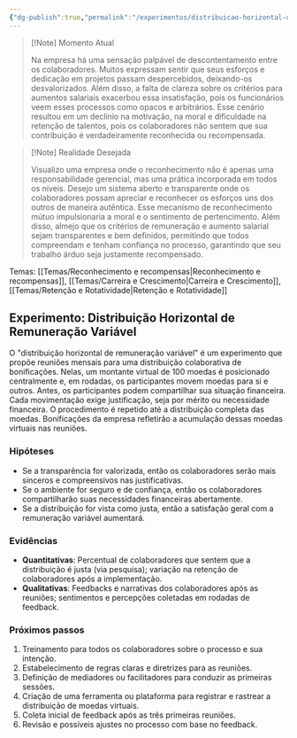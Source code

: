 ```yaml
---
{"dg-publish":true,"permalink":"/experimentos/distribuicao-horizontal-de-remuneracao-variavel/"}
---
```


> [!Note] Momento Atual
>
> Na empresa há uma sensação palpável de descontentamento entre os colaboradores. Muitos expressam sentir que seus esforços e dedicação em projetos passam despercebidos, deixando-os desvalorizados. Além disso, a falta de clareza sobre os critérios para aumentos salariais exacerbou essa insatisfação, pois os funcionários veem esses processos como opacos e arbitrários. Esse cenário resultou em um declínio na motivação, na moral e dificuldade na retenção de talentos, pois os colaboradores não sentem que sua contribuição é verdadeiramente reconhecida ou recompensada.

> [!Note] Realidade Desejada
>
> Visualizo uma empresa onde o reconhecimento não é apenas uma responsabilidade gerencial, mas uma prática incorporada em todos os níveis. Desejo um sistema aberto e transparente onde os colaboradores possam apreciar e reconhecer os esforços uns dos outros de maneira autêntica. Esse mecanismo de reconhecimento mútuo impulsionaria a moral e o sentimento de pertencimento. Além disso, almejo que os critérios de remuneração e aumento salarial sejam transparentes e bem definidos, permitindo que todos compreendam e tenham confiança no processo, garantindo que seu trabalho árduo seja justamente recompensado.

Temas: [[Temas/Reconhecimento e recompensas\|Reconhecimento e recompensas]], [[Temas/Carreira e Crescimento\|Carreira e Crescimento]], [[Temas/Retenção e Rotatividade\|Retenção e Rotatividade]]
## Experimento: Distribuição Horizontal de Remuneração Variável

O "distribuição horizontal de remuneração variável" é um experimento que propõe reuniões mensais para uma distribuição colaborativa de bonificações. Nelas, um montante virtual de 100 moedas é posicionado centralmente e, em rodadas, os participantes movem moedas para si e outros. Antes, os participantes podem compartilhar sua situação financeira. Cada movimentação exige justificação, seja por mérito ou necessidade financeira. O procedimento é repetido até a distribuição completa das moedas. Bonificações da empresa refletirão a acumulação dessas moedas virtuais nas reuniões.
### Hipóteses
- Se a transparência for valorizada, então os colaboradores serão mais sinceros e compreensivos nas justificativas.
- Se o ambiente for seguro e de confiança, então os colaboradores compartilharão suas necessidades financeiras abertamente.
- Se a distribuição for vista como justa, então a satisfação geral com a remuneração variável aumentará.
### Evidências
- **Quantitativas**: Percentual de colaboradores que sentem que a distribuição é justa (via pesquisa); variação na retenção de colaboradores após a implementação.
- **Qualitativas**: Feedbacks e narrativas dos colaboradores após as reuniões; sentimentos e percepções coletadas em rodadas de feedback.
### Próximos passos
1. Treinamento para todos os colaboradores sobre o processo e sua intenção.
2. Estabelecimento de regras claras e diretrizes para as reuniões.
3. Definição de mediadores ou facilitadores para conduzir as primeiras sessões.
4. Criação de uma ferramenta ou plataforma para registrar e rastrear a distribuição de moedas virtuais.
5. Coleta inicial de feedback após as três primeiras reuniões.
6. Revisão e possíveis ajustes no processo com base no feedback.
